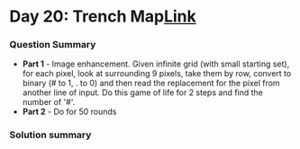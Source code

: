 # Day 20: Trench Map[Link](https://adventofcode.com/2021/day/20)

### Question Summary
- **Part 1** - Image enhancement. Given infinite grid (with small starting set), for each pixel, look at surrounding 9 pixels, take them by row, convert to binary (# to 1, . to 0) and then read the replacement for the pixel from another line of input. Do this game of life for 2 steps and find the number of '#'. 
- **Part 2** - Do for 50 rounds

### Solution summary 

